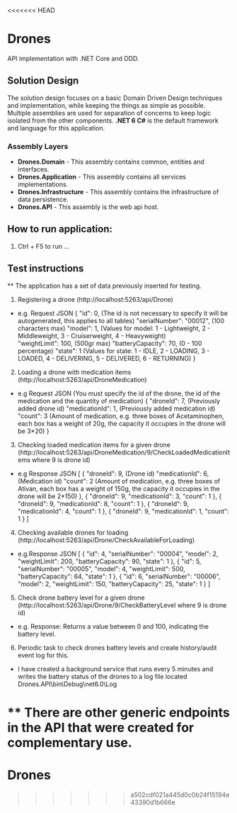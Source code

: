 <<<<<<< HEAD
# Drones
API implementation with .NET Core and DDD.

## Solution Design
The solution design focuses on a basic Domain Driven Design techniques and implementation, while keeping the things as simple as possible. Multiple assemblies are used for separation of concerns to keep logic isolated from the other components. **.NET 6 C#** is the default framework and language for this application.

### Assembly Layers
-   **Drones.Domain**  - This assembly contains common, entities and interfaces.
-   **Drones.Application**  - This assembly contains all services implementations.
-   **Drones.Infrastructure**  - This assembly contains the infrastructure of data persistence.
-   **Drones.API**  - This assembly is the web api host.

## How to run application: 

1. Ctrl + F5 to run ...

## Test instructions

** The application has a set of data previously inserted for testing.

1. Registering a drone (http://localhost:5263/api/Drone)
-	e.g. Request JSON
	{
	  "id": 0,						(The id is not necessary to specify it will be autogenerated, this applies to all tables)
	  "serialNumber": "00012",		(100 characters max)
	  "model": 1,					(Values for model: 1 - Lightweight, 2 - Middleweight, 3 - Cruiserweight, 4 - Heavyweight)					
	  "weightLimit": 100,			(500gr max)
	  "batteryCapacity": 70,		(0 - 100 percentage)
	  "state": 1 					(Values for state: 1 - IDLE, 2 - LOADING, 3 - LOADED, 4 - DELIVERING, 5 - DELIVERED, 6 - RETURNING)
	}

2. Loading a drone with medication items (http://localhost:5263/api/DroneMedication)
-	e.g Request JSON (You must specify the id of the drone, the id of the medication and the quantity of medication)
	{
	  "droneId": 7,					(Previously added drone id)
	  "medicationId": 1,			(Previously added medication id)
	  "count": 3					(Amount of medication, e.g. three boxes of Acetaminophen, each box has a weight of 20g, the capacity it occupies in the drone will be 3*20)
	}

3. Checking loaded medication items for a given drone (http://localhost:5263/api/DroneMedication/9/CheckLoadedMedicationItems where 9 is drone id)
-	e.g Response JSON
	[
	  {
	    "droneId": 9,				(Drone id)
	    "medicationId": 6,			(Medication id)
	    "count": 2 					(Amount of medication, e.g. three boxes of Ativan, each box has a weight of 150g, the capacity it occupies in the drone will be 2*150)
	  },
	  {
	    "droneId": 9,
	    "medicationId": 3,
	    "count": 1
	  },
	  {
	    "droneId": 9,
	    "medicationId": 8,
	    "count": 1
	  },
	  {
	    "droneId": 9,
	    "medicationId": 4,
	    "count": 1
	  },
	  {
	    "droneId": 9,
	    "medicationId": 1,
	    "count": 1
	  }
	]

4. Checking available drones for loading (http://localhost:5263/api/Drone/CheckAvailableForLoading)
-	e.g.Response JSON
	[
	  {
	    "id": 4,
	    "serialNumber": "00004",
	    "model": 2,
	    "weightLimit": 200,
	    "batteryCapacity": 90,
	    "state": 1
	  },
	  {
	    "id": 5,
	    "serialNumber": "00005",
	    "model": 4,
	    "weightLimit": 500,
	    "batteryCapacity": 64,
	    "state": 1
	  },
	  {
	    "id": 6,
	    "serialNumber": "00006",
	    "model": 2,
	    "weightLimit": 150,
	    "batteryCapacity": 25,
	    "state": 1
	  }
	]

5. Check drone battery level for a given drone (http://localhost:5263/api/Drone/9/CheckBatteryLevel where 9 is drone id)
-	e.g. Response: Returns a value between 0 and 100, indicating the battery level.

6. Periodic task to check drones battery levels and create history/audit event log for this.
-	I have created a background service that runs every 5 minutes and writes the battery status of the drones to a log file located Drones.API\bin\Debug\net6.0\Log

** There are other generic endpoints in the API that were created for complementary use.
=======
# Drones
>>>>>>> a502cdf021a445d0c0b24f15194e43390d1b666e
